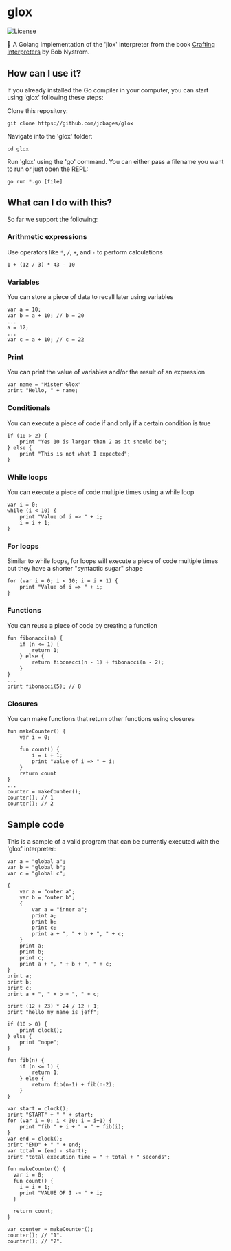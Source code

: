 # glox

[![License](https://img.shields.io/github/license/mashape/apistatus.svg)](https://github.com/RD17/ambar/blob/master/License.txt)

:confetti_ball: A Golang implementation of the 'jlox' interpreter from the book [Crafting Interpreters](https://craftinginterpreters.com/) by Bob Nystrom.

## How can I use it?
If you already installed the Go compiler in your computer, you can start using 'glox' following these steps:

Clone this repository:
```
git clone https://github.com/jcbages/glox
```

Navigate into the 'glox' folder:
```
cd glox
```

Run 'glox' using the 'go' command. You can either pass a filename you want to run or just open the REPL: 
```
go run *.go [file]
```

## What can I do with this?
So far we support the following:

### Arithmetic expressions
Use operators like `*`, `/`, `+`, and `-` to perform calculations
```
1 + (12 / 3) * 43 - 10
```

### Variables
You can store a piece of data to recall later using variables
```
var a = 10;
var b = a + 10; // b = 20
...
a = 12;
...
var c = a + 10; // c = 22
```

### Print
You can print the value of variables and/or the result of an expression
```
var name = "Mister Glox"
print "Hello, " + name;
```

### Conditionals
You can execute a piece of code if and only if a certain condition is true
```
if (10 > 2) {
    print "Yes 10 is larger than 2 as it should be";
} else {
    print "This is not what I expected";
}
```

### While loops
You can execute a piece of code multiple times using a while loop
```
var i = 0;
while (i < 10) {
    print "Value of i => " + i;
    i = i + 1;
}
```

### For loops
Similar to while loops, for loops will execute a piece of code multiple times but they 
have a shorter "syntactic sugar" shape
```
for (var i = 0; i < 10; i = i + 1) {
    print "Value of i => " + i;
}
```

### Functions
You can reuse a piece of code by creating a function
```
fun fibonacci(n) {
    if (n <= 1) {
        return 1;
    } else {
        return fibonacci(n - 1) + fibonacci(n - 2);
    }
}
...
print fibonacci(5); // 8
```

### Closures
You can make functions that return other functions using closures
```
fun makeCounter() {
    var i = 0;

    fun count() {
        i = i + 1;
        print "Value of i => " + i;
    }
    return count
}
...
counter = makeCounter();
counter(); // 1
counter(); // 2
```

## Sample code
This is a sample of a valid program that can be currently executed with the 'glox' interpreter:
```
var a = "global a";
var b = "global b";
var c = "global c";

{
    var a = "outer a";
    var b = "outer b";
    {
        var a = "inner a";
        print a;
        print b;
        print c;
        print a + ", " + b + ", " + c;
    }
    print a;
    print b;
    print c;
    print a + ", " + b + ", " + c;
}
print a;
print b;
print c;
print a + ", " + b + ", " + c;

print (12 + 23) * 24 / 12 + 1;
print "hello my name is jeff";

if (10 > 0) {
    print clock();
} else {
    print "nope";
}

fun fib(n) {
    if (n <= 1) {
        return 1;
    } else {
        return fib(n-1) + fib(n-2);
    }
}

var start = clock();
print "START" + " " + start;
for (var i = 0; i < 30; i = i+1) {
    print "fib " + i + " = " + fib(i);
}
var end = clock();
print "END" + " " + end;
var total = (end - start);
print "total execution time = " + total + " seconds";

fun makeCounter() {
  var i = 0;
  fun count() {
    i = i + 1;
    print "VALUE OF I -> " + i;
  }

  return count;
}

var counter = makeCounter();
counter(); // "1".
counter(); // "2".
```
